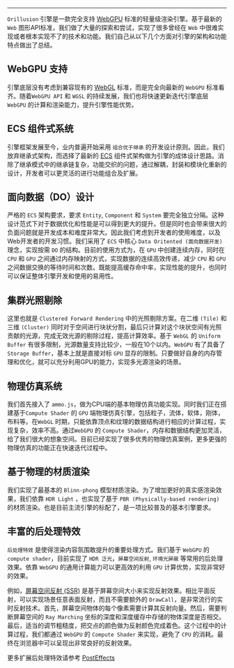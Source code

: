 <Logo :animation="false"></Logo>

---

`Orillusion` 引擎是一款完全支持 [WebGPU](https://www.orillusion.com/webgpu.html) 标准的轻量级渲染引擎。基于最新的 `Web` 图形API标准，我们做了大量的探索和尝试，实现了很多曾经在 `Web` 中很难实现或者根本实现不了的技术和功能。我们自己从以下几个方面对引擎的架构和功能特点做出了总结。

## WebGPU 支持
引擎底层没有考虑到兼容现有的 [WebGL](https://www.khronos.org/webgl/) 标准，而是完全向最新的 `WebGPU` 标准看齐。随着`WebGPU API` 和 `WGSL` 的持续发展，我们也将快速更新迭代引擎底层 `WebGPU` 的计算和渲染能力，提升引擎性能优势。

## ECS 组件式系统
引擎框架发展至今，业内普遍开始采用 `组合优于继承` 的开发设计原则。因此，我们放弃继承式架构，而选择了最新的 [ECS](https://wikipedia.org/wiki/Entity_component_system) 组件式架构做为引擎的成体设计思路。消除了继承模式中的继承链复杂，功能交织的问题，通过解耦，封装和模块化重新的设计，开发者可以更灵活的进行功能组合及扩展。

## 面向数据（DO）设计
严格的 `ECS` 架构要求，要求 `Entity`, `Component` 和 `System` 要完全独立分隔。这种设计范式下对于数据优化和性能是可以得到更大的提升。但是同时也会带来很大的负面问题就是开发成本和难度非常大。因此我们考虑到开发者的使用难度，以及Web开发者的开发习惯。我们采用了 `ECS` 中核心 `Data Oritented (面向数据开发)` 理念，实现按需 `DO` 的结构。目前的使用方式为，在 `GPU` 中创建连续内存，同时在 `CPU` 和 `GPU` 之间通过内存映射的方式，实现数据的连续高效传递，减少 `CPU` 和 `GPU` 之间数据交换的等待时间和次数。既能提高缓存命中率，实现性能的提升，也同时可以保证整体引擎开发和使用的易用性。

<!-- ## WASM 加速
`JavaScript` 在 [V8](https://v8.dev/) 内核中运行效率已经非常高了，但是和原生环境还有些差距。3D场景中很多复杂的数学计算逻辑仍然需要 `CPU` 来运算，为了提高效率我们引入了 [WASM](https://webassembly.org/) 支持，将大量的 `CPU` 计算需求交给原生的计算模块，不再依靠 `JS` 线程来完成，可以极大的提高 `CPU` 利用率和运算性能。 -->

<!-- ## 集群前向渲染
普通的前向渲染是最为简单的渲染管线。但是它的计算复杂度为 `M x N`（M为物件数目，N为动态光源数目），不适合动态光源复杂的场景，而且会有大量的 `Overdraw`。我们的做法是，首先实现 `Tile Forward Rendering/Forward+ Rendering` 渲染管线，在二维的屏幕空间进行 `Tile` 划分，通过预计算好的深度信息，通过 `Compute Shader` 完成对 `Tile` 中没有贡献的光源进行剔除，减少计算压力。再进一步，我们采用 `Cluster Light Culling` 的技术，在深度方向上也同样进行一次划分，进一步缩小光照的影响范围，实现了对动态多光源场景很好的渲染效果。 -->

## 集群光照剔除
这里也就是 `Clustered Forward Rendering` 中的光照剔除方案。在二维 `(Tile)` 和三维 `(Cluster)` 同时对于空间进行块状分割，最后只计算对这个块状空间有光照贡献的光源，完成无效光源的剔除过程，提高计算效率。基于 `WebGL` 的 `Uniform Buffer` 有很多限制，光源数量支持比较少，一般在10个以内。`WebGPU` 有了具备了 `Storage Buffer`，基本上就是直接对标 `GPU` 显存的限制。只要做好自身的内存管理和优化，就可以充分利用GPU的能力，实现多光源渲染的场景。

## 物理仿真系统
我们首先接入了 `ammo.js`，做为CPU端的基本物理仿真功能实现。同时我们正在搭建基于`Compute Shader` 的 `GPU` 端物理仿真引擎，包括粒子，流体，软体，刚体，布料等。在`WebGL` 时期，只能依靠顶点和纹理的数据结构进行相应的计算过程，实现复杂，效率不高。通过`WebGPU` 的 `Compute Shader`，内存和数据结构更加灵活，给了我们很大的想象空间。目前已经实现了很多优秀的物理仿真案例，更多更强的物理仿真的功能正在快速迭代过程中。

## 基于物理的材质渲染
我们实现了最基本的 `Blinn-phong` 模型材质渲染。为了增加更好的真实感渲染效果，我们依靠 `HDR Light` ，也实现了基于 `PBR (Physically-based rendering)` 的材质渲染。也是目前主流引擎的标配了，是一项比较普及的基本引擎要求。

<!-- ## 动态漫反射全局光照
`DDGI (Dynamic Diffuse Global Illumination)` 算法是一个基于 `Probe` 的全局光照算法。需要在空间中摆放许多个的 `Probe`，并进行分组，每组 `Probe` 打包成一个 `DDGI Volume`。`Compute Shader` 来计算每个`Probe` 的辐照度（光照信息）和 `G-buffer（几何信息）`，这些信息从球面映射到八面体再映射到正方形来存储。当需要着色时，只需要查看着色点周围的 `probe` 中存储的光照和几何信息来计算着色点的光照信息。将 `Volume` 绑定到摄像机上跟随移动，`Volume` 内的物体会应用间接光照，即被间接光照亮。从渲染效果等方面综合考量，目前我们设置的最大间接光源数量是32个。 -->

<!-- ## GPU骨骼动画
基于 `WebGL` 框架，蒙皮动画在顶点着色器中是容易实现的。骨骼动画一般都是在 `JavaScript` 中计算，然后把数据传递到 `GPU` 完成渲染。由于具备了 `WebGPU` 的 `Compute Shader`，更灵活的数据结构允许我们将骨骼动画的计算过程转移到 `GPU` 当中，大幅度提高了计算效率和性能。当然我们同时也提供给客户基于 `CPU` 的骨骼动画方案，用户可以按需选择。 -->

<!-- ## 视锥体剔除
视锥剔除的目的就是只需要渲染摄像头视椎体内部的物体。目前渲染管线的 `GPU` 裁剪阶段会完成自动剔除功能，但是在之前 `CPU` 仍然会通过 `DrawCall` 把信息传递给 `GPU` 的 `Vertex Shader`，这些视锥体之外的信息也会参与到很多计算环节中。我们采用视椎体出方案就是在最源头解决这些额外信息的计算问题。首先为模型建立 `AABB` 包围盒，依靠 `DO` 的优势，完成索引数据从 `CPU` 向 `GPU` 的共享传输，然后通过 `Compute Shader` 来计算视锥体和包围体是否相交，相交就提交 `DrawCall`，反之不进行绘制。这样可以极大的提高渲染效率，减少额外的计算消耗。 -->

## 丰富的后处理特效
`后处理特效` 是使得渲染内容氛围敢提升的重要处理方式。我们基于 `WebGPU` 的 `compute shader`，目前实现了 `HDR 泛光`，`屏幕空间反射`, `环境光屏蔽` 等常用的后处理效果。依靠 `WebGPU` 的通用计算能力可以更高效的利用 `GPU` 计算优势，实现非常好的效果。

例如，[屏幕空间反射 (SSR)](/guide/advanced/post_ssr) 是基于屏幕空间大小来实现反射效果。相比平面反射，可以实现场景任意表面反射，而且不需要额外的 `DrawCall`，是非常流行的实时反射技术。首先，屏幕空间物体的每个像素需要计算其反射向量。然后，需要判断屏幕空间的 `Ray Marching` 坐标的深度和深度缓存中存储的物体深度是否相交。最后，适当的调节粗糙度，把交点的颜色做为反射颜色完成着色。这个过程中的计算过程，我们都通过 `WebGPU` 的 `Compute Shader` 来实现，避免了 `CPU` 的消耗。最终在浏览器中可以呈现出非常良好的反射效果。

更多扩展后处理特效请参考 [PostEffects](/guide/advanced/posteffect)

